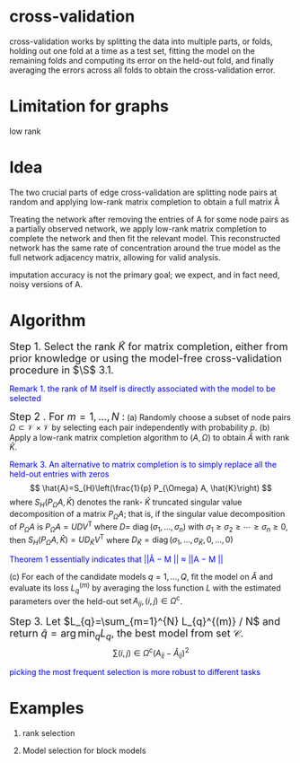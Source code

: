 # cross-validation

cross-validation works by splitting the data into multiple parts, or folds, holding out one fold at a time as a test set, fitting the model on the remaining folds and computing its error on the held-out fold, and finally averaging the errors across all folds to obtain the cross-validation error. 



# Limitation for graphs

low rank



# Idea

The two crucial parts of edge cross-validation are splitting node pairs at random and applying low-rank matrix completion to obtain a full matrix Â

Treating the network after removing the entries of A for some node pairs as a partially observed network, we apply low-rank matrix completion to complete the network and then fit the relevant model. This reconstructed network has the same rate of concentration around the true model as the full network adjacency matrix, allowing for valid analysis. 

imputation accuracy is not the primary goal; we expect, and in fact need, noisy versions of A.



# Algorithm

<font size=4>Step 1. Select the rank $\hat{K}$ for matrix completion, either from prior knowledge or using the model-free cross-validation procedure in $\S$ 3.1.</font>

<font color=Blue>Remark 1. the rank of M itself is directly associated with the model to be selected</font>

<font size=4>Step 2 . For $m=1, \ldots, N$ :</font>
(a) Randomly choose a subset of node pairs $\Omega \subset \mathcal{V} \times \mathcal{V}$ by selecting each pair independently with probability $p$.
(b) Apply a low-rank matrix completion algorithm to $(A, \Omega)$ to obtain $\hat{A}$ with rank $\hat{K}$.

<font color=Blue>Remark 3. An alternative to matrix completion is to simply replace all the held-out entries
with zeros</font>
$$
\hat{A}=S_{H}\left(\frac{1}{p} P_{\Omega} A, \hat{K}\right)
$$
where $S_{H}\left(P_{\Omega} A, \hat{K}\right)$ denotes the rank- $\hat{K}$ truncated singular value decomposition of a matrix $P_{\Omega} A$; that is, if the singular value decomposition of $P_{\Omega} A$ is $P_{\Omega} A=U D V^{\mathrm{T}}$ where $D=$ $\operatorname{diag}\left(\sigma_{1}, \ldots, \sigma_{n}\right)$ with $\sigma_{1} \geqslant \sigma_{2} \geqslant \cdots \geqslant \sigma_{n} \geqslant 0$, then $S_{H}\left(P_{\Omega} A, \hat{K}\right)=U D_{\hat{K}} V^{\mathrm{T}}$ where $D_{\hat{K}}=\operatorname{diag}\left(\sigma_{1}, \ldots, \sigma_{\hat{K}}, 0, \ldots, 0\right)$

<font color=Blue>Theorem 1 essentially indicates that ||Â − M || ≈ ||A − M ||</font>

(c) For each of the candidate models $q=1, \ldots, Q$, fit the model on $\hat{A}$ and evaluate its loss $L_{q}^{(m)}$ by averaging the loss function $L$ with the estimated parameters over the held-out $\operatorname{set} A_{i j},(i, j) \in \Omega^{\mathrm{c}}$.

<font size=4>Step 3. Let $L_{q}=\sum_{m=1}^{N} L_{q}^{(m)} / N$ and return $\hat{q}=\arg \min _{q} L_{q}$, the best model from set $\mathcal{C}$.</font>
$$
\sum(i, j) \in \Omega^{\mathrm{c}}\left(A_{i j}-\hat{A}_{i j}\right)^{2}
$$

<font color=Blue>picking the most
frequent selection is more robust to different tasks</font>

# Examples

1. rank selection

2. Model selection for block models

